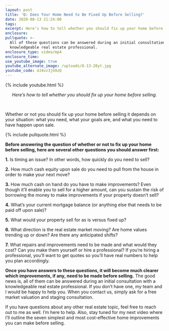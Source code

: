 ```yaml
---
layout: post
title: 'Q: Does Your Home Need to Be Fixed Up Before Selling?'
date: 2020-08-13 21:24:00
tags:
excerpt: Here’s how to tell whether you should fix up your home before selling.
enclosure:
pullquote: >-
  All of these questions can be answered during an initial consultation with a
  knowledgeable real estate professional.
enclosure_type: video/mp4
enclosure_time:
use_youtube_image: true
youtube_alternate_image: /uploads/8-13-20yt.jpg
youtube_code: dJ4vz3jG9zQ
---
```


{% include youtube.html %}

<center><em>Here&rsquo;s how to tell whether you should fix up your home before selling.</em></center>

&nbsp;

Whether or not you should fix up your home before selling it depends on your situation: what you need, what your goals are, and what you need to have happen upon sale.&nbsp;

{% include pullquote.html %}

**Before answering the question of whether or not to fix up your home before selling, here are several other questions you should answer first:**

**1\.** Is timing an issue? In other words, how quickly do you need to sell?

**2\.** How much cash equity upon sale do you need to pull from the house in order to make your next move?&nbsp;

**3\.** How much cash on hand do you have to make improvements? Even though it’ll enable you to sell for a higher amount, can you sustain the risk of borrowing the money to make improvements if your property doesn’t sell?

**4\.** What’s your current mortgage balance (or anything else that needs to be paid off upon sale)?

**5\.** What would your property sell for as is versus fixed up?&nbsp;

**6\.** What direction is the real estate market moving? Are home values trending up or down? Are there any anticipated shifts?

**7\.** What repairs and improvements need to be made and what would they cost? Can you make them yourself or hire a professional? If you’re hiring a professional, you’ll want to get quotes so you’ll have real numbers to help you plan accordingly.

**Once you have answers to these questions, it will become much clearer which improvements, if any, need to be made before selling.** The good news is, all of them can be answered during an initial consultation with a knowledgeable real estate professional. If you don’t have one, my team and I would be happy to help you. When you contact us, simply ask for a free market valuation and staging consultation.&nbsp;

If you have questions about any other real estate topic, feel free to reach out to me as well. I’m here to help. Also, stay tuned for my next video where I’ll outline the seven simplest and most cost-effective home improvements you can make before selling.
